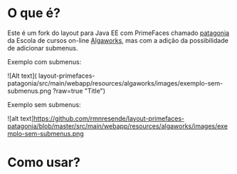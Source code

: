 # O que é?

Este é um fork do layout para Java EE com PrimeFaces chamado <a href="https://github.com/algaworks/layout-primefaces-patagonia"> patagonia</a> da Escola de cursos on-line <a href="http://www.algaworks.com">Algaworks</a>, mas com a adição da possibilidade de adicionar submenus.

Exemplo com submenus:  

![Alt text]( layout-primefaces-patagonia/src/main/webapp/resources/algaworks/images/exemplo-sem-submenus.png ?raw=true "Title")  

Exemplo sem submenus:  

![alt text]https://github.com/rmnresende/layout-primefaces-patagonia/blob/master/src/main/webapp/resources/algaworks/images/exemplo-sem-submenus.png   

# Como usar?








